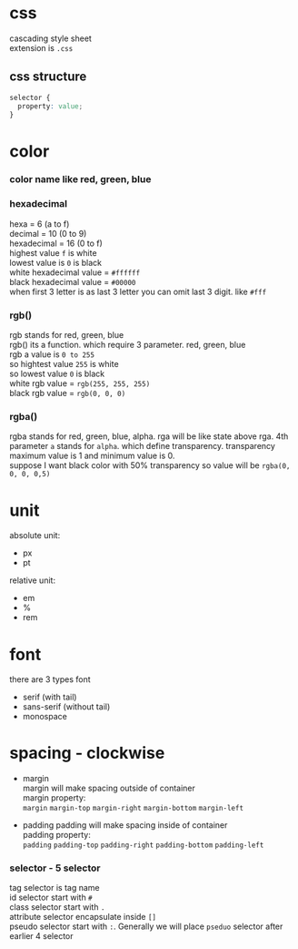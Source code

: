 # css
cascading style sheet    
extension is `.css`

## css structure
~~~css
selector {
  property: value;
}
~~~

# color
### color name like red, green, blue
### hexadecimal   
hexa = 6 (a to f)    
decimal = 10  (0 to 9)     
hexadecimal = 16 (0 to f)   
highest value `f` is white    
lowest value is `0` is black   
white hexadecimal value = `#ffffff`  
black hexadecimal value = `#00000`  
when first 3 letter is as last 3 letter you can omit last 3 digit. like `#fff`

### rgb() 
rgb stands for red, green, blue   
rgb() its a function. which require 3 parameter. red, green, blue   
rgb a value is `0 to 255`   
so hightest value `255` is white   
so lowest value `0` is black  
white rgb value = `rgb(255, 255, 255)`   
black rgb value = `rgb(0, 0, 0)`   

### rgba()   
rgba stands for red, green, blue, alpha.
rga will be like state above rga. 4th parameter `a` stands for `alpha`. which define transparency. transparency maximum value is 1 and minimum value is 0.   
suppose I want black color with 50% transparency so value will be `rgba(0, 0, 0, 0,5)`    

# unit  
absolute unit: 
* px
* pt

relative unit:  
* em
* %
* rem

# font 
there are 3 types font   
* serif (with tail)
* sans-serif (without tail)
* monospace

# spacing - clockwise
* margin   
margin will make spacing outside of container   
margin property:   
`margin` `margin-top` `margin-right` `margin-bottom` `margin-left`
  
* padding
padding will make spacing inside of container   
padding property:    
 `padding` `padding-top` `padding-right` `padding-bottom` `padding-left`   

### selector  - 5 selector
tag selector is tag name     
id selector start with `#`     
class selector start with `.`     
attribute selector encapsulate inside `[]`     
pseudo selector start with `:`. Generally we will place `pseduo` selector after earlier 4 selector 











